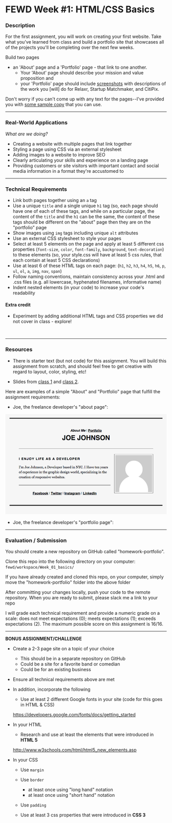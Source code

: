 # FEWD Week #1: HTML/CSS Basics

### Description


For the first assignment, you will work on creating your first website. Take what you've learned from class and build a portfolio site that showcases all of the projects you'll be completing over the next few weeks.


Build two pages

- an 'About' page and a 'Portfolio' page - that link to one another.
  - Your 'About' page should describe your mission and value proposition and
  - your 'Portfolio' page should include [screenshots](starter_code/images) with descriptions of the work you [will] do for Relaxr, Startup Matchmaker, and CitiPix.

Don't worry if you can't come up with any text for the pages--I've provided you with [some sample copy](starter_code/sample_copy.txt) that you can use.

---

### Real-World Applications
*What are we doing?*

- Creating a website with multiple pages that link together
- Styling a page using CSS via an external stylesheet
- Adding images to a website to improve SEO
- Clearly articulating your skills and experience on a landing page
- Providing customers or site visitors with important contact and social media information in a format they're accustomed to


---


### Technical Requirements

- Link both pages together using an `a` tag
- Use a unique `title` and a single unique `h1` tag (so, each page should have one of each of these tags, and while on a particular page, the content of the `title` and the `h1` can be the same, the content of these tags should be different on the "about" page then they are on the "portfolio" page
- Show images using `img` tags including unique `alt` attributes
- Use an external CSS stylesheet to style your pages
- Select at least 5 elements on the page and apply at least 5 different css properties (`font-size`, `color`, `font-family`, `background`, `text-decoration`) to these elements (so, your style.css will have at least 5 css rules, that each contain at least 5 CSS declarations)
- Use at least 6 of these HTML tags on each page: (`h1`, `h2`, `h3`, `h4`, `h5`, `h6`, `p`, `ul`, `ol`, `a`, `img`, `nav`, `span`)
- Follow naming conventions, maintain consistency across your .html and .css files (e.g. all lowercase, hyphenated filenames, informative name)
- Indent nested elements (in your code) to increase your code's readability

#### Extra credit

- Experiment by adding additional HTML tags and CSS properties we did not cover in class - explore!


<br>

---

### Resources

- There is starter text (but not code) for this assignment.  You will build this assignment from scratch, and should feel free to get creative with regard to layout, color, styling, etc!

- Slides from [class 1](../01_html_basics/slides.md) and [class 2](../02_css_basics/slides.md).

Here are examples of a simple "About" and "Portfolio" page that fulfill the assignment requirements:

- Joe, the freelance developer's "about page":

![Joe's About](starter_code/images/about_me_deliverable.png)

- Joe, the freelance developer's "portfolio page":


---

### Evaluation / Submission

You should create a new repository on GitHub called "homework-portfolio".  

Clone this repo into the following directory on your computer:
`fewd/workspace/Week_01_basics/`

If you have already created and cloned this repo, on your computer, simply move the "homework-portfolio" folder into the above folder

After committing your changes locally, push your code to the remote repository.  When you are ready to submit, please slack me a link to your repo

 I will grade each technical requirement and provide a numeric grade on a scale: does not meet expectations (0); meets expectations (1); exceeds expectations (2).  The maximum possible score on this assignment is 16/16.



------


**BONUS ASSIGNMENT/CHALLENGE**

- Create a 2-3 page site on a topic of your choice

  - This should be in a separate repository on GitHub
  - Could be a site for a favorite band or comedian
  - Could be for an existing business

- Ensure all technical requirements above are met

- In addition, incorporate the following

  - Use at least 2 different Google fonts in your site (code for this goes in HTML & CSS)

  https://developers.google.com/fonts/docs/getting_started

- In your HTML

  - Research and use at least the elements that were introduced in **HTML 5**

  http://www.w3schools.com/html/html5_new_elements.asp

- In your CSS

  - Use `margin`
  - Use `border`
    - at least once using "long hand" notation
    - at least once using "short hand" notation
  - Use `padding`
  - Use at least 3 css properties that were introduced in **CSS 3**

    ​
